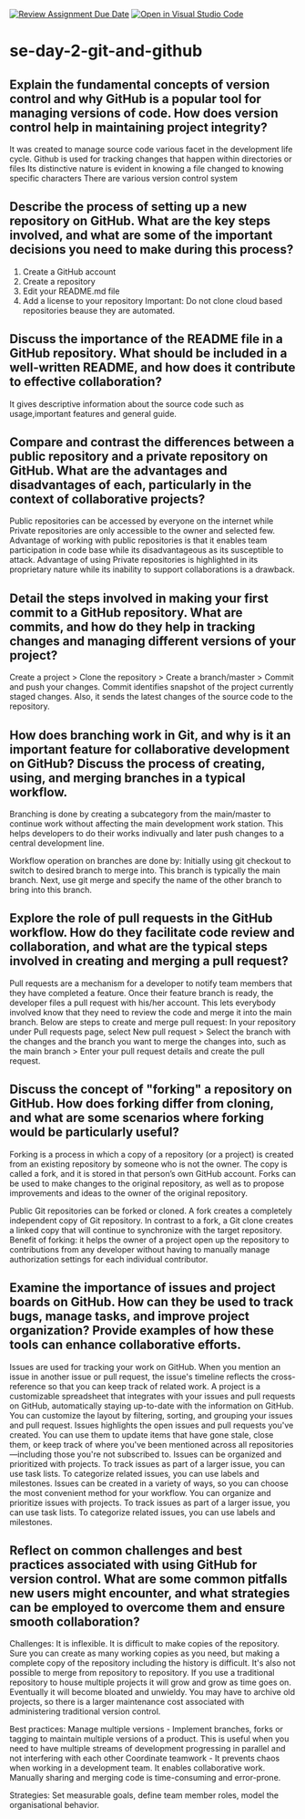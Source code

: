 [![Review Assignment Due Date](https://classroom.github.com/assets/deadline-readme-button-22041afd0340ce965d47ae6ef1cefeee28c7c493a6346c4f15d667ab976d596c.svg)](https://classroom.github.com/a/8wgCKhpZ)
[![Open in Visual Studio Code](https://classroom.github.com/assets/open-in-vscode-2e0aaae1b6195c2367325f4f02e2d04e9abb55f0b24a779b69b11b9e10269abc.svg)](https://classroom.github.com/online_ide?assignment_repo_id=15583606&assignment_repo_type=AssignmentRepo)
# se-day-2-git-and-github
## Explain the fundamental concepts of version control and why GitHub is a popular tool for managing versions of code. How does version control help in maintaining project integrity?

It was created to manage source code various facet in the development life cycle.
Github is used for tracking changes that happen within directories or files 
Its distinctive nature is evident in knowing a file changed to knowing specific characters 
There are various version control system


## Describe the process of setting up a new repository on GitHub. What are the key steps involved, and what are some of the important decisions you need to make during this process?
1. Create a GitHub account
2. Create a repository
3. Edit your README.md file
4. Add a license to your repository
Important: Do not clone cloud based repositories beause they are automated.

## Discuss the importance of the README file in a GitHub repository. What should be included in a well-written README, and how does it contribute to effective collaboration?
It gives descriptive information about the source code such as usage,important features and general guide.


## Compare and contrast the differences between a public repository and a private repository on GitHub. What are the advantages and disadvantages of each, particularly in the context of collaborative projects?
Public repositories can be accessed by everyone on the internet while Private repositories are only accessible to the owner and selected few. 
Advantage of working with public repositories is that it enables team participation in code base while its disadvantageous as its susceptible to attack.
Advantage of using Private repositories is highlighted in its proprietary nature while its inability to support collaborations is a drawback.


## Detail the steps involved in making your first commit to a GitHub repository. What are commits, and how do they help in tracking changes and managing different versions of your project?
Create a project > Clone the repository > Create a branch/master > Commit and push your changes.
Commit identifies snapshot of the project currently staged changes. Also, it sends the latest changes of the source code to the repository.


## How does branching work in Git, and why is it an important feature for collaborative development on GitHub? Discuss the process of creating, using, and merging branches in a typical workflow.
Branching is done by creating a subcategory from the main/master to continue work without affecting the main development work station.
This helps developers to do their works indivually and later push changes to a central development line.

Workflow operation on branches are done by: Initially using git checkout to switch to desired branch to merge into. This branch is typically the main branch. Next, use git merge and specify the name of the other branch to bring into this branch.


## Explore the role of pull requests in the GitHub workflow. How do they facilitate code review and collaboration, and what are the typical steps involved in creating and merging a pull request?
Pull requests are a mechanism for a developer to notify team members that they have completed a feature. Once their feature branch is ready, the developer files a pull request with his/her account. This lets everybody involved know that they need to review the code and merge it into the main branch.
Below are steps to create and merge pull request:
In your repository under Pull requests page, select New pull request > Select the branch with the changes and the branch you want to merge the changes into, such as the main branch > Enter your pull request details and create the pull request.

## Discuss the concept of "forking" a repository on GitHub. How does forking differ from cloning, and what are some scenarios where forking would be particularly useful?
Forking is a process in which a copy of a repository (or a project) is created from an existing repository by someone who is not the owner. The copy is called a fork, and it is stored in that person’s own GitHub account. Forks can be used to make changes to the original repository, as well as to propose improvements and ideas to the owner of the original repository.

Public Git repositories can be forked or cloned. A fork creates a completely independent copy of Git repository. In contrast to a fork, a Git clone creates a linked copy that will continue to synchronize with the target repository.
Benefit of forking: it helps the owner of a project open up the repository to contributions from any developer without having to manually manage authorization settings for each individual contributor.

## Examine the importance of issues and project boards on GitHub. How can they be used to track bugs, manage tasks, and improve project organization? Provide examples of how these tools can enhance collaborative efforts.
Issues are used for tracking your work on GitHub. When you mention an issue in another issue or pull request, the issue's timeline reflects the cross-reference so that you can keep track of related work.
A project is a customizable spreadsheet that integrates with your issues and pull requests on GitHub, automatically staying up-to-date with the information on GitHub. You can customize the layout by filtering, sorting, and grouping your issues and pull request.
Issues highlights the open issues and pull requests you've created. You can use them to update items that have gone stale, close them, or keep track of where you've been mentioned across all repositories—including those you're not subscribed to.
Issues can be organized and prioritized with projects. To track issues as part of a larger issue, you can use task lists. To categorize related issues, you can use labels and milestones.
Issues can be created in a variety of ways, so you can choose the most convenient method for your workflow.
You can organize and prioritize issues with projects. To track issues as part of a larger issue, you can use task lists. To categorize related issues, you can use labels and milestones.

## Reflect on common challenges and best practices associated with using GitHub for version control. What are some common pitfalls new users might encounter, and what strategies can be employed to overcome them and ensure smooth collaboration?
Challenges: It is inflexible. It is difficult to make copies of the repository. Sure you can create as many working copies as you need, but making a complete copy of the repository including the history is difficult. It's also not possible to merge from repository to repository.
If you use a traditional repository to house multiple projects it will grow and grow as time goes on. Eventually it will become bloated and unwieldy. You may have to archive old projects, so there is a larger maintenance cost associated with administering traditional version control.

Best practices: Manage multiple versions - Implement branches, forks or tagging to maintain multiple versions of a product. This is useful when you need to have multiple streams of development progressing in parallel and not interfering with each other
Coordinate teamwork - It prevents chaos when working in a development team. It enables collaborative work. Manually sharing and merging code is time-consuming and error-prone.

Strategies: Set measurable goals, define team member roles, model the organisational behavior. 



